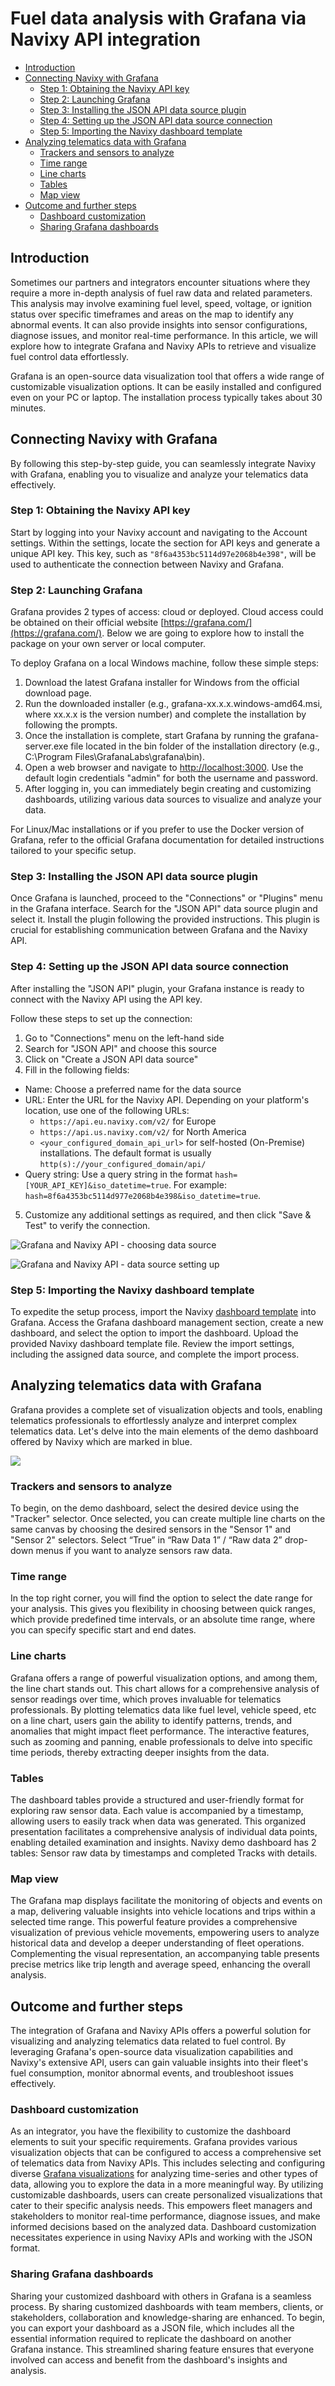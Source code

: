 # Fuel data analysis with Grafana via Navixy API integration

* [Introduction](fuel-data-analysis-with-grafana-via-navixy-api-integration.md#introduction)
* [Connecting Navixy with Grafana](fuel-data-analysis-with-grafana-via-navixy-api-integration.md#connecting-navixy-with-grafana)
  * [Step 1: Obtaining the Navixy API key](fuel-data-analysis-with-grafana-via-navixy-api-integration.md#step-1-obtaining-the-navixy-api-key)
  * [Step 2: Launching Grafana](fuel-data-analysis-with-grafana-via-navixy-api-integration.md#step-2-launching-grafana)
  * [Step 3: Installing the JSON API data source plugin](fuel-data-analysis-with-grafana-via-navixy-api-integration.md#step-3-installing-the-json-api-data-source-plugin)
  * [Step 4: Setting up the JSON API data source connection](fuel-data-analysis-with-grafana-via-navixy-api-integration.md#step-4-setting-up-the-json-api-data-source-connection)
  * [Step 5: Importing the Navixy dashboard template](fuel-data-analysis-with-grafana-via-navixy-api-integration.md#step-5-importing-the-navixy-dashboard-template)
* [Analyzing telematics data with Grafana](fuel-data-analysis-with-grafana-via-navixy-api-integration.md#analyzing-telematics-data-with-grafana)
  * [Trackers and sensors to analyze](fuel-data-analysis-with-grafana-via-navixy-api-integration.md#trackers-and-sensors-to-analyze)
  * [Time range](fuel-data-analysis-with-grafana-via-navixy-api-integration.md#time-range)
  * [Line charts](fuel-data-analysis-with-grafana-via-navixy-api-integration.md#line-charts)
  * [Tables](fuel-data-analysis-with-grafana-via-navixy-api-integration.md#tables)
  * [Map view](fuel-data-analysis-with-grafana-via-navixy-api-integration.md#map-view)
* [Outcome and further steps](fuel-data-analysis-with-grafana-via-navixy-api-integration.md#outcome-and-further-steps)
  * [Dashboard customization](fuel-data-analysis-with-grafana-via-navixy-api-integration.md#dashboard-customization)
  * [Sharing Grafana dashboards](fuel-data-analysis-with-grafana-via-navixy-api-integration.md#sharing-grafana-dashboards)

## Introduction

Sometimes our partners and integrators encounter situations where they require a more in-depth analysis of fuel raw data and related parameters. This analysis may involve examining fuel level, speed, voltage, or ignition status over specific timeframes and areas on the map to identify any abnormal events. It can also provide insights into sensor configurations, diagnose issues, and monitor real-time performance. In this article, we will explore how to integrate Grafana and Navixy APIs to retrieve and visualize fuel control data effortlessly.

Grafana is an open-source data visualization tool that offers a wide range of customizable visualization options. It can be easily installed and configured even on your PC or laptop. The installation process typically takes about 30 minutes.

## Connecting Navixy with Grafana

By following this step-by-step guide, you can seamlessly integrate Navixy with Grafana, enabling you to visualize and analyze your telematics data effectively.

### Step 1: Obtaining the Navixy API key

Start by logging into your Navixy account and navigating to the Account settings. Within the settings, locate the section for API keys and generate a unique API key. This key, such as `"8f6a4353bc5114d97e2068b4e398"`, will be used to authenticate the connection between Navixy and Grafana.

### Step 2: Launching Grafana

Grafana provides 2 types of access: cloud or deployed. Cloud access could be obtained on their official website [https://grafana.com/](https://grafana.com/). Below we are going to explore how to install the package on your own server or local computer.&#x20;

To deploy Grafana on a local Windows machine, follow these simple steps:

1. Download the latest Grafana installer for Windows from the official download page.
2. Run the downloaded installer (e.g., grafana-xx.x.x.windows-amd64.msi, where xx.x.x is the version number) and complete the installation by following the prompts.
3. Once the installation is complete, start Grafana by running the grafana-server.exe file located in the bin folder of the installation directory (e.g., C:\Program Files\GrafanaLabs\grafana\bin).
4. Open a web browser and navigate to [http://localhost:3000](http://localhost:3000/). Use the default login credentials "admin" for both the username and password.
5. After logging in, you can immediately begin creating and customizing dashboards, utilizing various data sources to visualize and analyze your data.

For Linux/Mac installations or if you prefer to use the Docker version of Grafana, refer to the official Grafana documentation for detailed instructions tailored to your specific setup.

### Step 3: Installing the JSON API data source plugin

Once Grafana is launched, proceed to the "Connections" or "Plugins" menu in the Grafana interface. Search for the "JSON API" data source plugin and select it. Install the plugin following the provided instructions. This plugin is crucial for establishing communication between Grafana and the Navixy API.

### Step 4: Setting up the JSON API data source connection

After installing the "JSON API" plugin, your Grafana instance is ready to connect with the Navixy API using the API key.&#x20;

Follow these steps to set up the connection:

1. Go to "Connections" menu on the left-hand side
2. Search for "JSON API" and choose this source
3. Click on "Create a JSON API data source"
4. Fill in the following fields:

* Name: Choose a preferred name for the data source
* URL: Enter the URL for the Navixy API. Depending on your platform's location, use one of the following URLs:
  * `https://api.eu.navixy.com/v2/` for Europe
  * `https://api.us.navixy.com/v2/` for North America
  * `<your_configured_domain_api_url>` for self-hosted (On-Premise) installations. The default format is usually `http(s)://your_configured_domain/api/`
* Query string: Use a query string in the format `hash=[YOUR_API_KEY]&iso_datetime=true`. For example: `hash=8f6a4353bc5114d977e2068b4e398&iso_datetime=true`.

5. Customize any additional settings as required, and then click "Save & Test" to verify the connection.

![Grafana and Navixy API - choosing data source](../../../expert-center/vehicle-telematics-technology/fuel-management/fuel-control-in-navixy/attachments/image-20231017-075916.png)

![Grafana and Navixy API - data source setting up](../../../expert-center/vehicle-telematics-technology/fuel-management/fuel-control-in-navixy/attachments/image-20231017-080330.png)

### Step 5: Importing the Navixy dashboard template

To expedite the setup process, import the Navixy [dashboard template](https://github.com/SquareGPS/bi-intergrations/blob/main/grafana/navixy_fuel_dashboard_demo.json) into Grafana. Access the Grafana dashboard management section, create a new dashboard, and select the option to import the dashboard. Upload the provided Navixy dashboard template file. Review the import settings, including the assigned data source, and complete the import process.

## Analyzing telematics data with Grafana

Grafana provides a complete set of visualization objects and tools, enabling telematics professionals to effortlessly analyze and interpret complex telematics data. Let's delve into the main elements of the demo dashboard offered by Navixy which are marked in blue.

![](../../../expert-center/vehicle-telematics-technology/fuel-management/fuel-control-in-navixy/attachments/image-20231017-083157.png)

### Trackers and sensors to analyze

To begin, on the demo dashboard, select the desired device using the "Tracker" selector. Once selected, you can create multiple line charts on the same canvas by choosing the desired sensors in the "Sensor 1" and "Sensor 2" selectors. Select “True” in “Raw Data 1” / “Raw data 2” drop-down menus if you want to analyze sensors raw data.

### Time range

In the top right corner, you will find the option to select the date range for your analysis. This gives you flexibility in choosing between quick ranges, which provide predefined time intervals, or an absolute time range, where you can specify specific start and end dates.

### Line charts

Grafana offers a range of powerful visualization options, and among them, the line chart stands out. This chart allows for a comprehensive analysis of sensor readings over time, which proves invaluable for telematics professionals. By plotting telematics data like fuel level, vehicle speed, etc on a line chart, users gain the ability to identify patterns, trends, and anomalies that might impact fleet performance. The interactive features, such as zooming and panning, enable professionals to delve into specific time periods, thereby extracting deeper insights from the data.

### Tables

The dashboard tables provide a structured and user-friendly format for exploring raw sensor data. Each value is accompanied by a timestamp, allowing users to easily track when data was generated. This organized presentation facilitates a comprehensive analysis of individual data points, enabling detailed examination and insights. Navixy demo dashboard has 2 tables: Sensor raw data by timestamps and completed Tracks with details.

### Map view

The Grafana map displays facilitate the monitoring of objects and events on a map, delivering valuable insights into vehicle locations and trips within a selected time range. This powerful feature provides a comprehensive visualization of previous vehicle movements, empowering users to analyze historical data and develop a deeper understanding of fleet operations. Complementing the visual representation, an accompanying table presents precise metrics like trip length and average speed, enhancing the overall analysis.

## Outcome and further steps

The integration of Grafana and Navixy APIs offers a powerful solution for visualizing and analyzing telematics data related to fuel control. By leveraging Grafana's open-source data visualization capabilities and Navixy's extensive API, users can gain valuable insights into their fleet's fuel consumption, monitor abnormal events, and troubleshoot issues effectively.

### Dashboard customization

As an integrator, you have the flexibility to customize the dashboard elements to suit your specific requirements. Grafana provides various visualization objects that can be configured to access a comprehensive set of telematics data from Navixy APIs. This includes selecting and configuring diverse [Grafana visualizations](https://grafana.com/docs/grafana/latest/panels-visualizations/visualizations/) for analyzing time-series and other types of data, allowing you to explore the data in a more meaningful way. By utilizing customizable dashboards, users can create personalized visualizations that cater to their specific analysis needs. This empowers fleet managers and stakeholders to monitor real-time performance, diagnose issues, and make informed decisions based on the analyzed data. Dashboard customization necessitates experience in using Navixy APIs and working with the JSON format.

### Sharing Grafana dashboards

Sharing your customized dashboard with others in Grafana is a seamless process. By sharing customized dashboards with team members, clients, or stakeholders, collaboration and knowledge-sharing are enhanced. To begin, you can export your dashboard as a JSON file, which includes all the essential information required to replicate the dashboard on another Grafana instance. This streamlined sharing feature ensures that everyone involved can access and benefit from the dashboard's insights and analysis.
